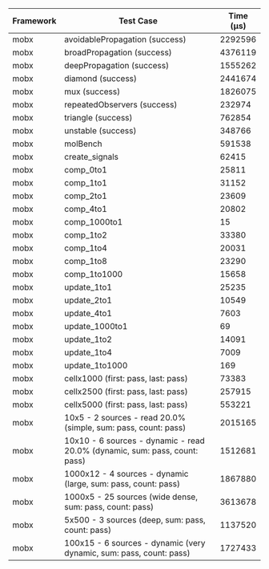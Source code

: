 | Framework | Test Case | Time (μs) |
| --- | --- | --- |
| mobx | avoidablePropagation (success) | 2292596 |
| mobx | broadPropagation (success) | 4376119 |
| mobx | deepPropagation (success) | 1555262 |
| mobx | diamond (success) | 2441674 |
| mobx | mux (success) | 1826075 |
| mobx | repeatedObservers (success) | 232974 |
| mobx | triangle (success) | 762854 |
| mobx | unstable (success) | 348766 |
| mobx | molBench | 591538 |
| mobx | create_signals | 62415 |
| mobx | comp_0to1 | 25811 |
| mobx | comp_1to1 | 31152 |
| mobx | comp_2to1 | 23609 |
| mobx | comp_4to1 | 20802 |
| mobx | comp_1000to1 | 15 |
| mobx | comp_1to2 | 33380 |
| mobx | comp_1to4 | 20031 |
| mobx | comp_1to8 | 23290 |
| mobx | comp_1to1000 | 15658 |
| mobx | update_1to1 | 25235 |
| mobx | update_2to1 | 10549 |
| mobx | update_4to1 | 7603 |
| mobx | update_1000to1 | 69 |
| mobx | update_1to2 | 14091 |
| mobx | update_1to4 | 7009 |
| mobx | update_1to1000 | 169 |
| mobx | cellx1000 (first: pass, last: pass) | 73383 |
| mobx | cellx2500 (first: pass, last: pass) | 257915 |
| mobx | cellx5000 (first: pass, last: pass) | 553221 |
| mobx | 10x5 - 2 sources - read 20.0% (simple, sum: pass, count: pass) | 2015165 |
| mobx | 10x10 - 6 sources - dynamic - read 20.0% (dynamic, sum: pass, count: pass) | 1512681 |
| mobx | 1000x12 - 4 sources - dynamic (large, sum: pass, count: pass) | 1867880 |
| mobx | 1000x5 - 25 sources (wide dense, sum: pass, count: pass) | 3613678 |
| mobx | 5x500 - 3 sources (deep, sum: pass, count: pass) | 1137520 |
| mobx | 100x15 - 6 sources - dynamic (very dynamic, sum: pass, count: pass) | 1727433 |
